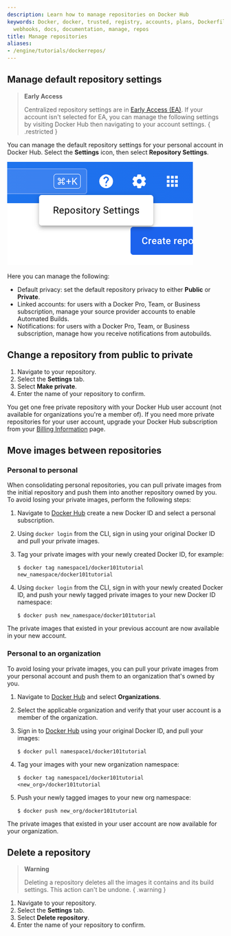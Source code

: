```yaml
---
description: Learn how to manage repositories on Docker Hub
keywords: Docker, docker, trusted, registry, accounts, plans, Dockerfile, Docker Hub,
  webhooks, docs, documentation, manage, repos
title: Manage repositories
aliases:
- /engine/tutorials/dockerrepos/
---
```


## Manage default repository settings

> **Early Access**
>
> Centralized repository settings are in [Early Access (EA)](/release-lifecycle/#early-access-ea). If your account isn't selected for EA, you can manage the following settings by visiting Docker Hub then navigating to your account settings.
{ .restricted }

You can manage the default repository settings for your personal account in Docker Hub. Select the **Settings** icon, then select **Repository Settings**.

![Repository settings menu](../images/docker-hub-repo-settings-menu.png)

Here you can manage the following:

- Default privacy: set the default repository privacy to either **Public** or **Private**.
- Linked accounts: for users with a Docker Pro, Team, or Business subscription, manage your source provider accounts to enable Automated Builds.
- Notifications: for users with a Docker Pro, Team, or Business subscription, manage how you receive notifications from autobuilds.

## Change a repository from public to private

1. Navigate to your repository.
2. Select the **Settings** tab.
3. Select **Make private**.
4. Enter the name of your repository to confirm. 

You get one free private repository with your Docker Hub user account (not
available for organizations you're a member of). If you need more private
repositories for your user account, upgrade your Docker Hub subscription from your [Billing Information](https://hub.docker.com/billing/plan) page.

## Move images between repositories

### Personal to personal

When consolidating personal repositories, you can pull private images from the initial repository and push them into another repository owned by you. To avoid losing your private images, perform the following steps:

1. Navigate to [Docker Hub](https://hub.docker.com) create a new Docker ID and select a personal subscription.
2. Using `docker login` from the CLI, sign in using your original Docker ID and pull your private images.
3. Tag your private images with your newly created Docker ID, for example:

   ```console
   $ docker tag namespace1/docker101tutorial new_namespace/docker101tutorial
   ```
4. Using `docker login` from the CLI, sign in with your newly created Docker ID, and push your newly tagged private images to your new Docker ID namespace:

   ```console
   $ docker push new_namespace/docker101tutorial
   ```

The private images that existed in your previous account are now available in your new account.

### Personal to an organization

To avoid losing your private images, you can pull your private images from your personal account and push them to an organization that's owned by you.

1. Navigate to [Docker Hub](https://hub.docker.com) and select **Organizations**.
2. Select the applicable organization and verify that your user account is a member of the organization.
3. Sign in to [Docker Hub](https://hub.docker.com) using your original Docker ID, and pull your images:

   ```console
   $ docker pull namespace1/docker101tutorial
   ```
4. Tag your images with your new organization namespace:

   ```console
   $ docker tag namespace1/docker101tutorial <new_org>/docker101tutorial
   ```
5. Push your newly tagged images to your new org namespace:

   ```console
   $ docker push new_org/docker101tutorial
   ```

The private images that existed in your user account are now available for your organization.

## Delete a repository

> **Warning**
>
> Deleting a repository deletes all the images it contains and its build settings. This action can't be undone.
{ .warning }

1. Navigate to your repository.
2. Select the **Settings** tab.
3. Select **Delete repository**.
4. Enter the name of your repository to confirm.